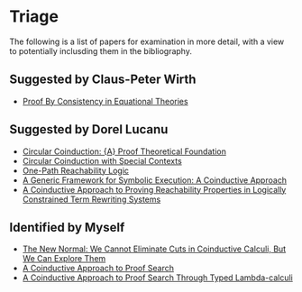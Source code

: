 # Triage

The following is a list of papers for examination in more detail, with a view to
potentially inclusding them in the bibliography.

## Suggested by Claus-Peter Wirth

* [Proof By Consistency in Equational Theories](https://doi.org/10.1109/LICS.1988.5122)

## Suggested by Dorel Lucanu

* [Circular Coinduction: {A} Proof Theoretical Foundation](https://doi.org/10.1007/978-3-642-03741-2_10)
* [Circular Coinduction with Special Contexts](https://doi.org/10.1007/978-3-642-10373-5_33)
* [One-Path Reachability Logic](https://doi.org/10.1109/LICS.2013.42)
* [A Generic Framework for Symbolic Execution: A Coinductive Approach](https://doi.org/10.1016/J.JSC.2016.07.012)
* [A Coinductive Approach to Proving Reachability Properties in Logically Constrained Term Rewriting Systems](https://doi.org/10.1007/978-3-319-94205-6_20)

## Identified by Myself

* [The New Normal: We Cannot Eliminate Cuts in Coinductive Calculi, But We Can Explore Them](https://doi.org/10.1017/S1471068420000423)
* [A Coinductive Approach to Proof Search](https://doi.org/10.4204/EPTCS.126.3)
* [A Coinductive Approach to Proof Search Through Typed Lambda-calculi](https://doi.org/10.1016/j.apal.2021.103026)
